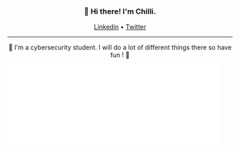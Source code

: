 <h3 align="center">👋 Hi there! I'm Chilli.</h3>
<p align="center">
  <a href="https://www.linkedin.com/in/terence-dufrane/">Linkedin</a> •
  <a href="https://twitter.com/Chilli_psd">Twitter</a>
</p>

---
<p align="center"> 👀 I'm a cybersecurity student. I will do a lot of different things there so have fun ! 👀 </p>

![](https://github.com/ChilliSama/ChilliSama/blob/main/giphy.gif)
